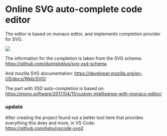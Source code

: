 # Online SVG auto-complete code editor 

The editor is based on monaco editor, and implements completion provider for SVG.

[![](https://editsvgcode.com/readme-picture.png)](https://editsvgcode.com)

The information for the completion is taken from the SVG schema: 
https://github.com/dumistoklus/svg-xsd-schema

And mozilla SVG documentation:
https://developer.mozilla.org/en-US/docs/Web/SVG/

The part with XSD auto-completion is based on:
https://mono.software/2017/04/11/custom-intellisense-with-monaco-editor/


### update

After creating the project found out a better tool here that provides everything this does and more, in VS Code:
https://github.com/lishu/vscode-svg2

